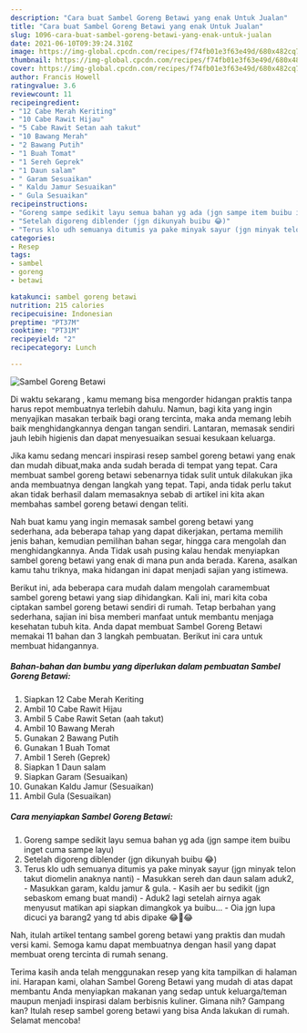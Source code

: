```yaml
---
description: "Cara buat Sambel Goreng Betawi yang enak Untuk Jualan"
title: "Cara buat Sambel Goreng Betawi yang enak Untuk Jualan"
slug: 1096-cara-buat-sambel-goreng-betawi-yang-enak-untuk-jualan
date: 2021-06-10T09:39:24.310Z
image: https://img-global.cpcdn.com/recipes/f74fb01e3f63e49d/680x482cq70/sambel-goreng-betawi-foto-resep-utama.jpg
thumbnail: https://img-global.cpcdn.com/recipes/f74fb01e3f63e49d/680x482cq70/sambel-goreng-betawi-foto-resep-utama.jpg
cover: https://img-global.cpcdn.com/recipes/f74fb01e3f63e49d/680x482cq70/sambel-goreng-betawi-foto-resep-utama.jpg
author: Francis Howell
ratingvalue: 3.6
reviewcount: 11
recipeingredient:
- "12 Cabe Merah Keriting"
- "10 Cabe Rawit Hijau"
- "5 Cabe Rawit Setan aah takut"
- "10 Bawang Merah"
- "2 Bawang Putih"
- "1 Buah Tomat"
- "1 Sereh Geprek"
- "1 Daun salam"
- " Garam Sesuaikan"
- " Kaldu Jamur Sesuaikan"
- " Gula Sesuaikan"
recipeinstructions:
- "Goreng sampe sedikit layu semua bahan yg ada (jgn sampe item buibu inget cuma sampe layu)"
- "Setelah digoreng diblender (jgn dikunyah buibu 😂)"
- "Terus klo udh semuanya ditumis ya pake minyak sayur (jgn minyak telon takut diomelin anaknya nanti)  Masukkan sereh dan daun salam aduk2, Masukkan garam, kaldu jamur &amp; gula. Kasih aer bu sedikit (jgn sebaskom emang buat mandi) Aduk2 lagi setelah airnya agak menyusut matikan api siapkan dimangkok ya buibu... Oia jgn lupa dicuci ya barang2 yang td abis dipake 😂🤣😂"
categories:
- Resep
tags:
- sambel
- goreng
- betawi

katakunci: sambel goreng betawi 
nutrition: 215 calories
recipecuisine: Indonesian
preptime: "PT37M"
cooktime: "PT31M"
recipeyield: "2"
recipecategory: Lunch

---
```



![Sambel Goreng Betawi](https://img-global.cpcdn.com/recipes/f74fb01e3f63e49d/680x482cq70/sambel-goreng-betawi-foto-resep-utama.jpg)

Di waktu  sekarang , kamu memang bisa mengorder hidangan praktis tanpa harus repot membuatnya terlebih dahulu. Namun, bagi kita yang ingin menyajikan masakan terbaik bagi orang tercinta, maka anda memang lebih baik menghidangkannya dengan tangan sendiri. Lantaran, memasak sendiri jauh lebih higienis dan dapat menyesuaikan sesuai kesukaan keluarga.

Jika kamu sedang mencari inspirasi resep sambel goreng betawi yang enak dan mudah dibuat,maka anda sudah berada di tempat yang tepat. Cara membuat sambel goreng betawi  sebenarnya tidak sulit untuk dilakukan jika anda membuatnya dengan langkah yang tepat. Tapi, anda tidak perlu takut akan tidak berhasil dalam memasaknya 
sebab di artikel ini kita akan membahas sambel goreng betawi dengan teliti.  



Nah buat kamu yang ingin memasak sambel goreng betawi yang sederhana, ada beberapa tahap yang dapat dikerjakan, pertama memilih jenis bahan, kemudian pemilihan bahan segar, hingga cara mengolah dan menghidangkannya. Anda Tidak usah pusing kalau hendak menyiapkan sambel goreng betawi yang enak di mana pun anda berada. Karena, asalkan kamu  tahu triknya, maka hidangan ini dapat menjadi sajian yang istimewa.

Berikut ini, ada beberapa cara mudah dalam mengolah caramembuat sambel goreng betawi yang siap dihidangkan. Kali ini, mari kita coba ciptakan sambel goreng betawi sendiri di rumah. Tetap berbahan yang sederhana, sajian ini bisa memberi manfaat untuk membantu menjaga kesehatan tubuh kita. Anda dapat membuat Sambel Goreng Betawi memakai 11 bahan dan 3 langkah pembuatan. Berikut ini cara untuk membuat hidangannya.

<!--inarticleads1-->

##### Bahan-bahan dan bumbu yang diperlukan dalam pembuatan Sambel Goreng Betawi:

1. Siapkan 12 Cabe Merah Keriting
1. Ambil 10 Cabe Rawit Hijau
1. Ambil 5 Cabe Rawit Setan (aah takut)
1. Ambil 10 Bawang Merah
1. Gunakan 2 Bawang Putih
1. Gunakan 1 Buah Tomat
1. Ambil 1 Sereh (Geprek)
1. Siapkan 1 Daun salam
1. Siapkan  Garam (Sesuaikan)
1. Gunakan  Kaldu Jamur (Sesuaikan)
1. Ambil  Gula (Sesuaikan)




<!--inarticleads2-->

##### Cara menyiapkan Sambel Goreng Betawi:

1. Goreng sampe sedikit layu semua bahan yg ada (jgn sampe item buibu inget cuma sampe layu)
1. Setelah digoreng diblender (jgn dikunyah buibu 😂)
1. Terus klo udh semuanya ditumis ya pake minyak sayur (jgn minyak telon takut diomelin anaknya nanti)  - Masukkan sereh dan daun salam aduk2, - Masukkan garam, kaldu jamur &amp; gula. - Kasih aer bu sedikit (jgn sebaskom emang buat mandi) - Aduk2 lagi setelah airnya agak menyusut matikan api siapkan dimangkok ya buibu... - Oia jgn lupa dicuci ya barang2 yang td abis dipake 😂🤣😂




Nah, itulah artikel tentang  sambel goreng betawi  yang praktis dan mudah versi kami. Semoga kamu dapat membuatnya dengan hasil yang dapat membuat oreng tercinta di rumah senang. 

Terima kasih anda telah menggunakan resep yang kita tampilkan di halaman ini. Harapan kami, olahan  Sambel Goreng Betawi yang mudah di atas dapat membantu Anda menyiapkan makanan yang sedap untuk keluarga/teman maupun menjadi inspirasi dalam berbisnis kuliner. Gimana nih? Gampang kan? Itulah resep sambel goreng betawi yang bisa Anda lakukan di rumah. Selamat mencoba!

